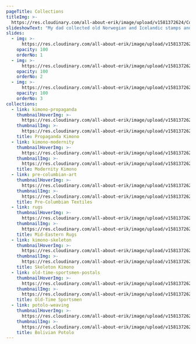 ```yaml
---
pageTitle: Collections
titleImg: >-
  https://res.cloudinary.com/all-about-erik/image/upload/v1581372624/Collections/collections-white_icjjrm.png
slideshowText: "My dad collected old Norwegian and Icelandic stamps and he collected and raised tropical fish. Maybe his collecting passion rubbed off on me because I’ve been collecting stuff my whole life. As a boy I collected Pep buttons from cereal boxes, empty cigarette packages, fossils, copper Lincoln head pennies, moths and butterflies, cocoons in winter, and raised tropical fish.\r\n\nIn college, I studied anthropology and became intrigued with tribal people. Visiting Guatemala for the first time I was so impressed by the indigenous villagers, whose clothes, especially those of the women, were all woven by hand. I bought some “huipils” there, and “molas” in the San Blas Islands. I went to South America and bought hand-woven cloth in Ecuador, Peru and Bolivia. I went from there to Mid-Eastern rugs, Pre-Columbian weavings, and Japanese kimono. I loved collecting these things."
slides:
  - img: >-
      https://res.cloudinary.com/all-about-erik/image/upload/v1581372624/Collections/slideshow-01_f4tant.jpg
    opacity: 100
    orderNo: 1
  - img: >-
      https://res.cloudinary.com/all-about-erik/image/upload/v1581372624/Collections/slideshow-02_n5ecs2.png
    opacity: 100
    orderNo: 2
  - img: >-
      https://res.cloudinary.com/all-about-erik/image/upload/v1581372624/Collections/slideshow-03_kc3kzt.jpg
    opacity: 100
    orderNo: 3
collections:
  - link: kimono-propaganda
    thumbnailHoverImg: >-
      https://res.cloudinary.com/all-about-erik/image/upload/v1581372624/Collections/01-propaganda-kimono-rollover_yio2ty.jpg
    thumbnailImg: >-
      https://res.cloudinary.com/all-about-erik/image/upload/v1581372624/Collections/01-propaganda-kimono_uxwgxd.jpg
    title: Propaganda Kimono
  - link: kimono-modernity
    thumbnailHoverImg: >-
      https://res.cloudinary.com/all-about-erik/image/upload/v1581372625/Collections/02-modernity-kimono-rollover_eu1arp.jpg
    thumbnailImg: >-
      https://res.cloudinary.com/all-about-erik/image/upload/v1581372624/Collections/02-modernity-kimono_q0uowo.jpg
    title: Modernity Kimono
  - link: pre-columbian-art
    thumbnailHoverImg: >-
      https://res.cloudinary.com/all-about-erik/image/upload/v1581372625/Collections/03-precolumbian-textiles-rollover_lx91bx.jpg
    thumbnailImg: >-
      https://res.cloudinary.com/all-about-erik/image/upload/v1581372625/Collections/03-precolumbian-textiles_xrbuu9.jpg
    title: Pre-Columbian Textiles
  - link: rugs
    thumbnailHoverImg: >-
      https://res.cloudinary.com/all-about-erik/image/upload/v1581372625/Collections/04-mideastern-rugs-rollover_ddoixx.jpg
    thumbnailImg: >-
      https://res.cloudinary.com/all-about-erik/image/upload/v1581372625/Collections/04-mideastern-rugs_v84gcs.jpg
    title: Mid-Eastern Rugs
  - link: kimono-skeleton
    thumbnailHoverImg: >-
      https://res.cloudinary.com/all-about-erik/image/upload/v1581372625/Collections/06-skeleton-kimono-rollover_ozgkry.jpg
    thumbnailImg: >-
      https://res.cloudinary.com/all-about-erik/image/upload/v1581372625/Collections/05-skeleton-kimono_bnj7cd.jpg
    title: Skeleton Kimono
  - link: old-time-sportsmen-postals
    thumbnailHoverImg: >-
      https://res.cloudinary.com/all-about-erik/image/upload/v1581372625/Collections/06-old-time-sportsmen-rollover_hqrogf.jpg
    thumbnailImg: >-
      https://res.cloudinary.com/all-about-erik/image/upload/v1581372625/Collections/06-old-time-sportsmen_d4oqjv.jpg
    title: Old-Time Sportsmen
  - link: potolo-weaving
    thumbnailHoverImg: >-
      https://res.cloudinary.com/all-about-erik/image/upload/v1581372626/Collections/07-bolivian-potolo-rollover_pnqvei.jpg
    thumbnailImg: >-
      https://res.cloudinary.com/all-about-erik/image/upload/v1581372625/Collections/07-bolivian-potolo_ed0ods.jpg
    title: Bolivian Potolo
---
```


